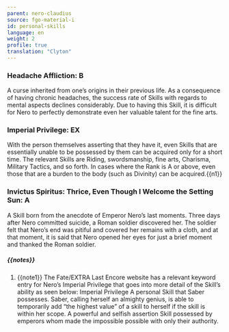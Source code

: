 ```yaml
---
parent: nero-claudius
source: fgo-material-i
id: personal-skills
language: en
weight: 2
profile: true
translation: "Clyton"
---
```


### Headache Affliction: B

A curse inherited from one’s origins in their previous life. As a consequence of having chronic headaches, the success rate of Skills with regards to mental aspects declines considerably.
Due to having this Skill, it is difficult for Nero to perfectly demonstrate even her valuable talent for the fine arts.

### Imperial Privilege: EX

With the person themselves asserting that they have it, even Skills that are essentially unable to be possessed by them can be acquired only for a short time. The relevant Skills are Riding, swordsmanship, fine arts, Charisma, Military Tactics, and so forth. In cases where the Rank is A or above, even those that are a burden to the body (such as Divinity) can be acquired.{{n1}}

### Invictus Spiritus: Thrice, Even Though I Welcome the Setting Sun: A

A Skill born from the anecdote of Emperor Nero’s last moments. Three days after Nero committed suicide, a Roman soldier discovered her. The soldier felt that Nero’s end was pitiful and covered her remains with a cloth, and at that moment, it is said that Nero opened her eyes for just a brief moment and thanked the Roman soldier.

##### {{notes}}

1. {{note1}} The Fate/EXTRA Last Encore website has a relevant keyword entry for Nero’s Imperial Privilege that goes into more detail of the Skill’s ability as seen below:
Imperial Privilege
A personal Skill that Saber possesses. Saber, calling herself an almighty genius, is able to temporarily add “the highest value” of a skill to herself if the skill is within her scope. A powerful and selfish assertion Skill possessed by emperors whom made the impossible possible with only their authority.
